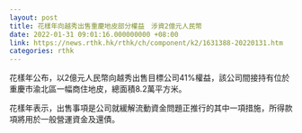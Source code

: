 ```yaml
---
layout: post
title: 花樣年向越秀出售重慶地皮部分權益　涉資2億元人民幣
date: 2022-01-31 09:01:16.000000000 +08:00
link: https://news.rthk.hk/rthk/ch/component/k2/1631388-20220131.htm
categories: rthk
---
```


花樣年公布，以2億元人民幣向越秀出售目標公司41%權益，該公司間接持有位於重慶市渝北區一幅商住地皮，總面積8.2萬平方米。

花樣年表示，出售事項是公司就緩解流動資金問題正推行的其中一項措施，所得款項將用於一般營運資金及還債。
